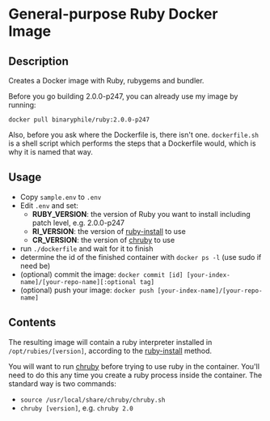 # General-purpose Ruby Docker Image

## Description

Creates a Docker image with Ruby, rubygems and bundler.

Before you go building 2.0.0-p247, you can already use my image by
running:

    docker pull binaryphile/ruby:2.0.0-p247

Also, before you ask where the Dockerfile is, there isn't one.
`dockerfile.sh` is a shell script which performs the steps that a
Dockerfile would, which is why it is named that way.

## Usage

- Copy `sample.env` to `.env`
- Edit `.env` and set:
  - **RUBY_VERSION**: the version of Ruby you want to install including
  patch level, e.g. 2.0.0-p247
  - **RI_VERSION**: the version of [ruby-install] to use
  - **CR_VERSION**: the version of [chruby] to use
- run `./dockerfile` and wait for it to finish
- determine the id of the finished container with `docker ps -l` (use
sudo if need be)
- (optional) commit the image: `docker commit [id]
[your-index-name]/[your-repo-name][:optional tag]`
- (optional) push your image: `docker push
[your-index-name]/[your-repo-name]`

## Contents

The resulting image will contain a ruby interpreter installed in
`/opt/rubies/[version]`, according to the [ruby-install] method.

You will want to run [chruby] before trying to use ruby in the
container.  You'll need to do this any time you create a ruby process
inside the container.  The standard way is two commands:

- `source /usr/local/share/chruby/chruby.sh`
- `chruby [version]`, e.g. `chruby 2.0`

[chruby]: https://github.com/postmodern/chruby
[ruby-install]: https://github.com/postmodern/ruby-install

